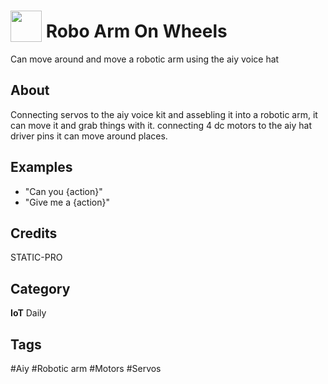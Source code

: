 # <img src="https://raw.githack.com/FortAwesome/Font-Awesome/master/svgs/solid/assistive-listening-systems.svg" card_color="#890000" width="50" height="50" style="vertical-align:bottom"/> Robo Arm On Wheels
Can move around and move a robotic arm using the aiy voice hat

## About
Connecting servos to the aiy voice kit and assebling it into a robotic arm, it can move it and grab things with it. connecting 4 dc motors to the aiy hat driver pins it can move around places.

## Examples
* "Can you {action}"
* "Give me a {action}"

## Credits
STATIC-PRO

## Category
**IoT**
Daily

## Tags
#Aiy
#Robotic arm
#Motors
#Servos

